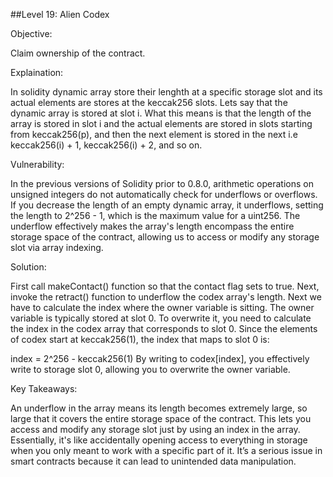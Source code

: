 ##Level 19: Alien Codex

Objective:

Claim ownership of the contract.

Explaination:

In solidity dynamic array store their lenghth at a specific storage slot and its actual elements are stores at the keccak256 slots. Lets say that the dynamic array is stored at slot i. What this means is that the length of the array is stored in slot i and the actual elements are stored in slots starting from keccak256(p), and then the next element is stored in the next i.e keccak256(i) + 1, keccak256(i) + 2, and so on.

Vulnerability:

In the previous versions of Solidity prior to 0.8.0, arithmetic operations on unsigned integers do not automatically check for underflows or overflows. If you decrease the length of an empty dynamic array, it underflows, setting the length to 2^256 - 1, which is the maximum value for a uint256.
The underflow effectively makes the array's length encompass the entire storage space of the contract, allowing us to access or modify any storage slot via array indexing.

Solution:

First call  makeContact() function so that the contact flag sets to true.
Next, invoke the retract() function to underflow the codex array's length.
Next we have to calculate the index where the owner variable is sitting.
The owner variable is typically stored at slot 0. To overwrite it, you need to calculate the index in the codex array that corresponds to slot 0. Since the elements of codex start at keccak256(1), the index that maps to slot 0 is:

index = 2^256 - keccak256(1)
By writing to codex[index], you effectively write to storage slot 0, allowing you to overwrite the owner variable.

Key Takeaways:

An underflow in the array means its length becomes extremely large, so large that it covers the entire storage space of the contract. This lets you access and modify any storage slot just by using an index in the array. Essentially, it's like accidentally opening access to everything in storage when you only meant to work with a specific part of it. It’s a serious issue in smart contracts because it can lead to unintended data manipulation.


